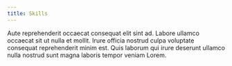 ```yaml
---
title: Skills
---
```


Aute reprehenderit occaecat consequat elit sint ad. Labore ullamco occaecat sit ut nulla et mollit. Irure officia nostrud culpa voluptate consequat reprehenderit minim est. Quis laborum qui irure deserunt ullamco nulla nostrud sunt magna laboris tempor veniam Lorem.

